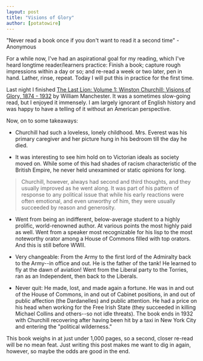 ```yaml
---
layout: post
title: "Visions of Glory"
author: [potatowire]
---
```


"Never read a book once if you don't want to read it a second time" - Anonymous  

For a while now, I've had an aspirational goal for my reading, which I've heard longtime reader/learners practice: Finish a book; capture rough impressions within a day or so; and re-read a week or two later, pen in hand. Lather, rinse, repeat. Today I will put this in practice for the first time.

Last night I finished [The Last Lion: Volume 1: Winston Churchill: Visions of Glory, 1874 - 1932](http://www.amazon.com/dp/B0092XHPWC/?tag=potatowire-20) by William Manchester. It was a sometimes slow-going read, but I enjoyed it immensely. I am largely ignorant of English history and was happy to have a telling of it without an American perspective.

Now, on to some takeaways:

* Churchill had such a loveless, lonely childhood. Mrs. Everest was his primary caregiver and her picture hung in his bedroom till the day he died.

* It was interesting to see him hold on to Victorian ideals as society moved on. While some of this had shades of racism characteristic of the British Empire, he never held unexamined or static opinions for long. 
 
 > Churchill, however, always had second and third thoughts, and they usually improved as he went along. It was part of his pattern of response to any political issue that while his early reactions were often emotional, and even unworthy of him, they were usually succeeded by reason and generosity.
 
* Went from being an indifferent, below-average student to a highly prolific, world-renowned author. At various points the most highly paid as well. Went from a speaker most recognizable for his lisp to the most noteworthy orator among a House of Commons filled with top orators. And this is still before WWII.

* Very changeable: From the Army to the first lord of the Admiralty back to the Army--in office and out. He is the father of the tank! He learned to fly at the dawn of aviation! Went from the Liberal party to the Torries, ran as an Independent, then back to the Liberals.

*  Never quit: He made, lost, and made again a fortune. He was in and out of the House of Commons, in and out of Cabinet positions, in and out of public affection (the Dardanelles) and public attention. He had a price on his head when working for the Free Irish State (they succeeded in killing Michael Collins and others--so not idle threats). The book ends in 1932 with Churchill recovering after having been hit by a taxi in New York City and entering the "political wilderness."

This book weighs in at just under 1,000 pages, so a second, closer re-read will be no mean feat. Just writing this post makes me want to dig in again, however, so maybe the odds are good in the end.